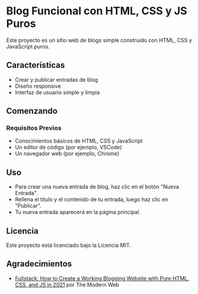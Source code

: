 # Blog Funcional con HTML, CSS y JS Puros

Este proyecto es un sitio web de blogs simple construido con HTML, CSS y JavaScript puros. 

## Características

- Crear y publicar entradas de blog
- Diseño responsive
- Interfaz de usuario simple y limpia

## Comenzando

### Requisitos Previos

- Conocimientos básicos de HTML, CSS y JavaScript
- Un editor de código (por ejemplo, VSCode)
- Un navegador web (por ejemplo, Chrome)

## Uso

- Para crear una nueva entrada de blog, haz clic en el botón "Nueva Entrada".
- Rellena el título y el contenido de tu entrada, luego haz clic en "Publicar".
- Tu nueva entrada aparecerá en la página principal.

## Licencia

Este proyecto está licenciado bajo la Licencia MIT.

## Agradecimientos

- [Fullstack: How to Create a Working Blogging Website with Pure HTML, CSS, and JS in 2021](https://dev.to/themodernweb/fullstack-how-to-create-a-working-blogging-website-with-pure-html-css-and-js-in-2021-9di)
 por The Modern Web
